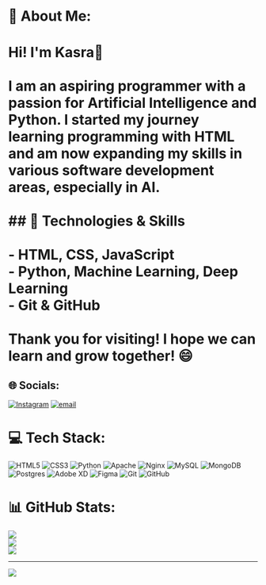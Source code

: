 # 💫 About Me:
# Hi! I'm Kasra👋<br><br>I am an aspiring programmer with a passion for **Artificial Intelligence** and **Python**. I started my journey learning programming with HTML and am now expanding my skills in various software development areas, especially in AI.<br><br>## 🔧 Technologies & Skills<br><br>- HTML, CSS, JavaScript<br>- Python, Machine Learning, Deep Learning<br>- Git & GitHub<br><br>Thank you for visiting! I hope we can learn and grow together! 😄<br>


## 🌐 Socials:
[![Instagram](https://img.shields.io/badge/Instagram-%23E4405F.svg?logo=Instagram&logoColor=white)](https://instagram.com/KasraKargar_) [![email](https://img.shields.io/badge/Email-D14836?logo=gmail&logoColor=white)](mailto:kasra1389kargar@gmail.com) 

# 💻 Tech Stack:
![HTML5](https://img.shields.io/badge/html5-%23E34F26.svg?style=for-the-badge&logo=html5&logoColor=white) ![CSS3](https://img.shields.io/badge/css3-%231572B6.svg?style=for-the-badge&logo=css3&logoColor=white) ![Python](https://img.shields.io/badge/python-3670A0?style=for-the-badge&logo=python&logoColor=ffdd54) ![Apache](https://img.shields.io/badge/apache-%23D42029.svg?style=for-the-badge&logo=apache&logoColor=white) ![Nginx](https://img.shields.io/badge/nginx-%23009639.svg?style=for-the-badge&logo=nginx&logoColor=white) ![MySQL](https://img.shields.io/badge/mysql-4479A1.svg?style=for-the-badge&logo=mysql&logoColor=white) ![MongoDB](https://img.shields.io/badge/MongoDB-%234ea94b.svg?style=for-the-badge&logo=mongodb&logoColor=white) ![Postgres](https://img.shields.io/badge/postgres-%23316192.svg?style=for-the-badge&logo=postgresql&logoColor=white) ![Adobe XD](https://img.shields.io/badge/Adobe%20XD-470137?style=for-the-badge&logo=Adobe%20XD&logoColor=#FF61F6) ![Figma](https://img.shields.io/badge/figma-%23F24E1E.svg?style=for-the-badge&logo=figma&logoColor=white) ![Git](https://img.shields.io/badge/git-%23F05033.svg?style=for-the-badge&logo=git&logoColor=white) ![GitHub](https://img.shields.io/badge/github-%23121011.svg?style=for-the-badge&logo=github&logoColor=white)
# 📊 GitHub Stats:
![](https://github-readme-stats.vercel.app/api?username=KasraSe7eN&theme=dark&hide_border=false&include_all_commits=false&count_private=false)<br/>
![](https://nirzak-streak-stats.vercel.app/?user=KasraSe7eN&theme=dark&hide_border=false)<br/>
![](https://github-readme-stats.vercel.app/api/top-langs/?username=KasraSe7eN&theme=dark&hide_border=false&include_all_commits=false&count_private=false&layout=compact)

---
[![](https://visitcount.itsvg.in/api?id=KasraSe7eN&icon=0&color=0)](https://visitcount.itsvg.in)

<!-- Proudly created with GPRM ( https://gprm.itsvg.in ) -->
